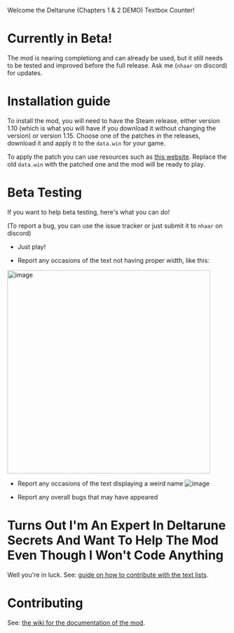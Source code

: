Welcome the Deltarune (Chapters 1 & 2 DEMO) Textbox Counter!

# Currently in Beta!

The mod is nearing completiong and can already be used, but it still needs to be tested and improved before the full release. Ask me (`nhaar` on discord) for updates.

# Installation guide
To install the mod, you will need to have the Steam release, either version 1.10 (which is what you will have if you download it without changing the version) or version 1.15. Choose one of the patches in the releases, download it and apply it to the `data.win` for your game.

To apply the patch you can use resources such as [this website](https://www.marcrobledo.com/RomPatcher.js/). Replace the
old `data.win` with the patched one and the mod will be ready to play.

# Beta Testing

If you want to help beta testing, here's what you can do!

(To report a bug, you can use the issue tracker or just submit it to `nhaar` on discord)

* Just play!

* Report any occasions of the text not having proper width, like this:
<img width="463" alt="image" src="https://github.com/nhaar/deltarune-textbox-counter/assets/38634785/48629cc1-6b10-45d7-bc59-85e77ec15911">

* Report any occasions of the text displaying a weird name
![image](https://github.com/nhaar/deltarune-textbox-counter/assets/38634785/b65b21c6-71dd-4c19-8885-1144954dc309)


* Report any overall bugs that may have appeared

# Turns Out I'm An Expert In Deltarune Secrets And Want To Help The Mod Even Though I Won't Code Anything

Well you're in luck. See: [guide on how to contribute with the text lists](https://github.com/nhaar/deltarune-textbox-counter/wiki/Text-documenting).

# Contributing

See: [the wiki for the documentation of the mod](https://github.com/nhaar/deltarune-textbox-counter/wiki).
